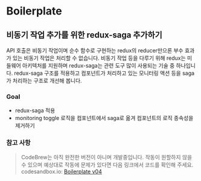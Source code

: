 # Boilerplate

## 비동기 작업 추가를 위한 redux-saga 추가하기

API 호출은 비동기 작업이며 순수 함수로 구현하는 redux의 reducer만으론 부수 효과가 있는 비동기 작업은 처리할 수 없습니다.
비동기 작업 등을 다루기 위해 redux는 미들웨어 아키텍처를 지원하며 redux-saga는 관련 도구 많이 사용되는 기술 중 하나입니다.
redux-saga 구조를 적용하고 컴포넌트가 처리하고 있는 모니터링 액션 등을 saga가 처리하는 구조로 개선해 봅니다.

### Goal

* redux-saga 적용
* monitoring toggle 로직을 컴포넌트에서 saga로 옮겨 컴포넌트의 로직 종속성을 제거하기

### 참고 사항
> CodeBrew는 아직 완전한 버전이 아니며 개발중입니다.
> 작동이 원할하지 않을 수 있으며 예상대로 작동에 문제가 있다면 다음 링크에서 코드를 확인해 주세요.
> codesandbox.io: [Boilerplate v04](https://codesandbox.io/s/n51jrkq2wl) 
